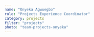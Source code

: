 ```yaml
---
name: "Onyeka Agwuegbo"
role: "Projects Experience Coordinator"
category: projects
filter: "projects"
photo: "team-projects-onyeka"
---
```

